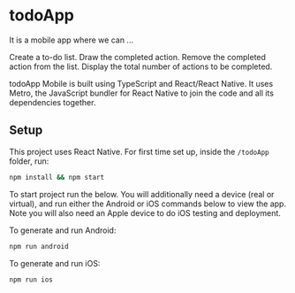 # todoApp

It is a mobile app where we can ...

Create a to-do list.
Draw the completed action.
Remove the completed action from the list.
Display the total number of actions to be completed.

todoApp Mobile is built using TypeScript and React/React Native.
It uses Metro, the JavaScript bundler for React Native to join the code and all its dependencies together.


## Setup

This project uses React Native. For first time set up, inside the `/todoApp` folder, run:

 ```bash
 npm install && npm start
 ```

To start project run the below. You will additionally need a device (real or virtual), and run either the Android or iOS commands below to view the app. Note you will also need an Apple device to do iOS testing and deployment.

To generate and run Android:

```bash
npm run android
```

To generate and run iOS:

```bash
npm run ios
```
